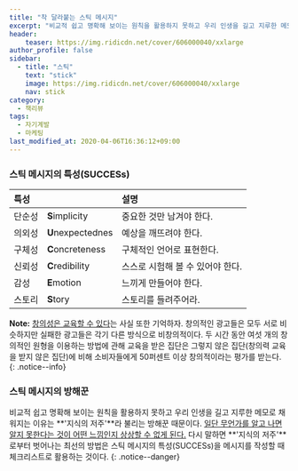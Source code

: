 ```yaml
---
title: "착 달라붙는 스틱 메시지"
excerpt: "비교적 쉽고 명확해 보이는 원칙을 활용하지 못하고 우리 인생을 길고 지루한 메모로 채워지는 이유는 '지식의 저주'라 불리는 방해꾼 때문이다. 일단 무언가를 알고 나면 알지 못한다는 것이 어떤 느낌인지 상상할 수 없게 된다."
header:
    teaser: https://img.ridicdn.net/cover/606000040/xxlarge
author_profile: false
sidebar:
  - title: "스틱"
    text: "stick"
    image: https://img.ridicdn.net/cover/606000040/xxlarge
    nav: stick
category:
  - 책리뷰
tags:
  - 자기계발
  - 마케팅
last_modified_at: 2020-04-06T16:36:12+09:00
---
```


### <i class="fas fa-clipboard-check"></i> 스틱 메시지의 특성(SUCCESs)

| 특성   |                   | 설명                             |
| :----- | ----------------- | :------------------------------- |
| 단순성 | **S**implicity    | 중요한 것만 남겨야 한다.         |
| 의외성 | **U**nexpectednes | 예상을 깨뜨려야 한다.            |
| 구체성 | **C**oncreteness  | 구체적인 언어로 표현한다.        |
| 신뢰성 | **C**redibility   | 스스로 시험해 볼 수 있어야 한다. |
| 감성   | **E**motion       | 느끼게 만들어야 한다.            |
| 스토리 | **S**tory         | 스토리를 들려주어라.             |

 **Note:** [창의성은 교육할 수 있다](#)는 사실 또한 기억하자. 창의적인 광고들은 모두 서로 비슷하지만 실패한 광고들은 각기 다른 방식으로 비창의적이다. 두 시간 동안 여섯 개의 창의적인 원형을 이용하는 방법에 관해 교육을 받은 집단은 그렇지 않은 집단(창의력 교육을 받지 않은 집단)에 비해 소비자들에게 50퍼센트 이상 창의적이라는 평가를 받는다.
{: .notice--info}

### 스틱 메시지의 방해꾼

비교적 쉽고 명확해 보이는 원칙을 활용하지 못하고 우리 인생을 길고 지루한 메모로 채워지는 이유는 **'지식의 저주'**라 불리는 방해꾼 때문이다. [일단 무언가를 알고 나면 알지 못한다는 것이 어떤 느낌인지 상상할 수 없게 된다.](#) 다시 말하면 **'지식의 저주'**로부터 벗어나는 최선의 방법은 스틱 메시지의 특성(SUCCESs)을 메시지를 작성할 때 체크리스트로 활용하는 것이다.
{: .notice--danger}
